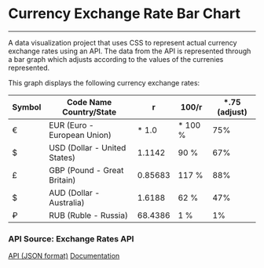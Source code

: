 
# Currency Exchange Rate Bar Chart
---

A data visualization project that uses CSS to represent actual currency exchange rates using an API.
The data from the API is represented through a bar graph which adjusts according to the values of the currenies represented. 

This graph displays the following currency exchange rates:
    
| Symbol | Code  Name   Country/State     |     r      |    100/r   |     *.75 (adjust)   |
| ------ | ------------------------------ | ---------- | ---------- | ---------- |
|   €    | EUR (Euro - European Union)    |  * 1.0     |  * 100 %   |     75%    |
|   $    | USD (Dollar - United States)   |    1.1142  |     90 %   |     67%    |
|   £    | GBP (Pound - Great Britain)    |    0.85683 |    117 %   |     88%    |
|   $    | AUD (Dollar - Australia)       |    1.6188  |     62 %   |     47%    |
|   ₽    | RUB (Ruble - Russia)           |    68.4386 |      1 %   |      1%    |


### API Source: Exchange Rates API

[API (JSON format)](https://exchangeratesapi.io/)
[Documentation](https://api.exchangeratesapi.io/latest)

